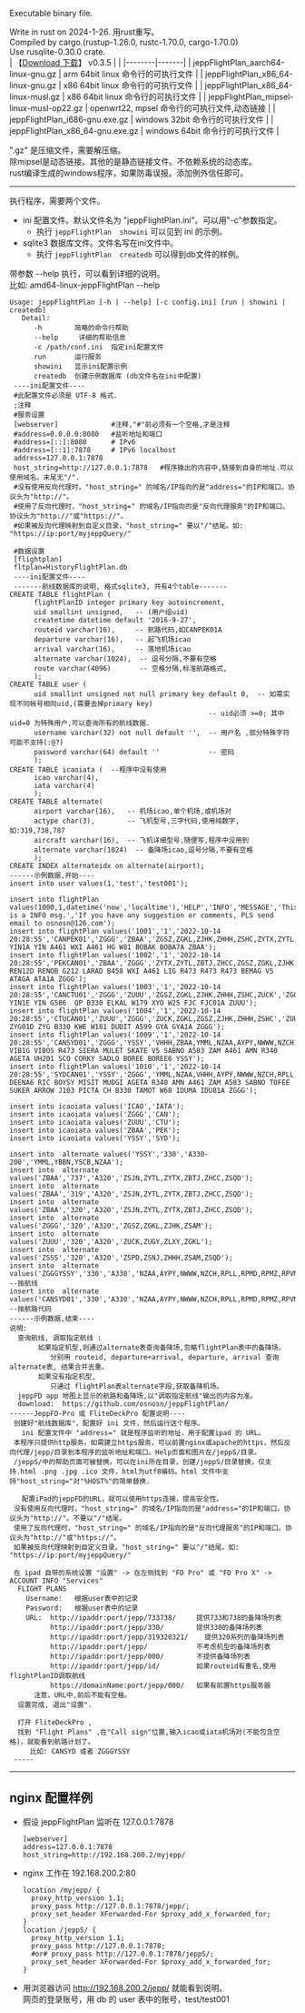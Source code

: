 Executable binary file.   

Write in rust on 2024-1-26. 用rust重写。   
Compiled by cargo.(rustup-1.26.0, rustc-1.70.0, cargo-1.70.0)   
Use rusqlite-0.30.0 crate.   
 | 【[Download 下载](https://github.com/osnosn/jeppFlightPlan/releases)】 v0.3.5 |   |
 |--------|-------|
 | jeppFlightPlan_aarch64-linux-gnu.gz      | arm 64bit linux 命令行的可执行文件 |
 | jeppFlightPlan_x86_64-linux-gnu.gz       | x86 64bit linux 命令行的可执行文件 |
 | jeppFlightPlan_x86_64-linux-musl.gz      | x86 64bit linux 命令行的可执行文件 |
 | jeppFlightPlan_mipsel-linux-musl-op22.gz | openwrt22, mpsel 命令行的可执行文件,动态链接 |
 | jeppFlightPlan_i686-gnu.exe.gz           | windows 32bit 命令行的可执行文件 |
 | jeppFlightPlan_x86_64-gnu.exe.gz         | windows 64bit 命令行的可执行文件 |
 
 ".gz" 是压缩文件，需要解压缩。   
 除mipsel是动态链接。其他的是静态链接文件。不依赖系统的动态库。    
 rust编译生成的windows程序，如果防毒误报。添加例外信任即可。   
 
 --------------
 执行程序，需要两个文件。  
 * ini 配置文件。默认文件名为 "jeppFlightPlan.ini"。可以用"-c"参数指定。   
   - 执行 `jeppFlightPlan  showini` 可以见到 ini 的示例。   
 * sqlite3 数据库文件。文件名写在ini文件中。   
   - 执行 `jeppFlightPlan  createdb` 可以得到db文件的样例。   
 
 带参数 --help 执行，可以看到详细的说明。   
   比如: amd64-linux-jeppFlightPlan --help    
```
Usage: jeppFlightPlan [-h | --help] [-c config.ini] [run | showini | createdb]
   Detail:
      -h        简略的命令行帮助
      --help     详细的帮助信息
      -c /path/conf.ini  指定ini配置文件
      run       运行服务
      showini   显示ini配置示例
      createdb  创建示例数据库 (db文件名在ini中配置)
 ----ini配置文件----
 #此配置文件必须是 UTF-8 格式.
 ;注释
 #服务设置
 [webserver]             #注释,"#"前必须有一个空格,才是注释
 #address=0.0.0.0:8080   #监听地址和端口
 #address=[::]:8080      # IPv6
 #address=[::1]:7878     # IPv6 localhost
 address=127.0.0.1:7878
 host_string=http://127.0.0.1:7878   #程序输出的内容中,链接到自身的地址.可以使用域名。末尾无"/".
 #没有使用反向代理时，"host_string=" 的域名/IP指向的是"address="的IP和端口。协议头为"http://"。
 #使用了反向代理时，"host_string=" 的域名/IP指向的是"反向代理服务"的IP和端口。协议头为"http://"或"https://"。
 #如果被反向代理映射到自定义目录，"host_string=" 要以"/"结尾。如: "https://ip:port/myjeppQuery/"

 #数据设置
 [flightplan]
 fltplan=HistoryFlightPlan.db
 ----ini配置文件----
 -------航线数据库的说明, 格式sqlite3, 共有4个table-------
CREATE TABLE flightPlan (
      flightPlanID integer primary key autoincrement,
      uid smallint unsigned,   -- (用户组uid)
      createtime datetime default '2016-9-27',
      routeid varchar(16),     -- 航路代码,如CANPEK01A
      departure varchar(16),   -- 起飞机场icao
      arrival varchar(16),     -- 落地机场icao
      alternate varchar(1024),  -- 逗号分隔,不要有空格
      route varchar(4096)       -- 空格分隔,标准航路格式,
      );
CREATE TABLE user (
      uid smallint unsigned not null primary key default 0,  -- 如需实现不同帐号相同uid,(需要去掉primary key)
                                                 -- uid必须 >=0; 其中 uid=0 为特殊用户,可以查询所有的航线数据.
      username varchar(32) not null default '',  -- 用户名 ,部分特殊字符可能不支持(:@?)
      password varchar(64) default ''            -- 密码
      );
CREATE TABLE icaoiata (  --程序中没有使用
      icao varchar(4),
      iata varchar(4)
      );
CREATE TABLE alternate(
      airport varchar(16),   -- 机场icao,单个机场,或机场对
      actype char(3),        -- 飞机型号,三字代码,使用纯数字, 如:319,738,787
      aircraft varchar(16),  -- 飞机详细型号,随便写,程序中没用到
      alternate varchar(1024)  -- 备降场icao,逗号分隔,不要有空格
      );
CREATE INDEX alternateidx on alternate(airport);
------示例数据,开始----
insert into user values(1,'test','test001');

insert into flightPlan values(1000,1,datetime('now','localtime'),'HELP','INFO','MESSAGE','This is a INFO msg.','If you have any suggestion or comments, PLS send email to osnosn@126.com');
insert into flightPlan values('1001','1','2022-10-14 20:28:55','CANPEK01','ZGGG','ZBAA','ZGSZ,ZGKL,ZJHK,ZHHH,ZSHC,ZYTX,ZYTL,ZBTJ,ZHCC','ZGGG YIN1A YIN A461 WXI A461 HG W81 BOBAK BOBA7A ZBAA');
insert into flightPlan values('1002','1','2022-10-14 20:28:55','PEKCAN01','ZBAA','ZGGG','ZYTX,ZYTL,ZBTJ,ZHCC,ZGSZ,ZGKL,ZJHK,ZHHH,ZSHC','ZBAA REN12D RENOB G212 LARAD B458 WXI A461 LIG R473 R473 R473 BEMAG V5 ATAGA ATA1A ZGGG');
insert into flightPlan values('1003','1','2022-10-14 20:28:55','CANCTU01','ZGGG','ZUUU','ZGSZ,ZGKL,ZJHK,ZHHH,ZSHC,ZUCK','ZGGG YIN1E YIN G586  QP B330 ELKAL W179 XYO W25 FJC FJC01A ZUUU');
insert into flightPlan values('1004','1','2022-10-14 20:28:55','CTUCAN01','ZUUU','ZGGG','ZUCK,ZGKL,ZGSZ,ZJHK,ZHHH,ZSHC','ZUUU ZYG01D ZYG B330 KWE W181 DUDIT A599 GYA GYA1A ZGGG');
insert into flightPlan values('1009','1','2022-10-14 20:28:55','CANSYD01','ZGGG','YSSY','VHHH,ZBAA,YMML,NZAA,AYPY,NWWW,NZCH,RPLL,RPMD,RPMZ,RPVM,VVTS,WAAA,WABB,WADD,WAMM,WBKK,WBSB,WIII,WSSS,YBAS,YBCS,YBRK,YBTL,YPAD,YPDN,YPEA,YPLM,YPPH,YPTN,YSCB,YSSY,RPLC','ZGGG VIB1G VIBOS R473 SIERA MULET SKATE V5 SABNO A583 ZAM A461 AMN R340 AGETA UH201 SCO CORKY SADLO BOREE BOREE6 YSSY');
insert into flightPlan values('1010','1','2022-10-14 20:28:55','SYDCAN01','YSSY','ZGGG','YMML,NZAA,VHHH,AYPY,NWWW,NZCH,RPLL,RPMD,RPMZ,RPVM,VVTS,WAAA,WABB,WADD,WAMM,WBKK,WBSB,WIII,WSSS,YBAS,YBCS,YBRK,YBTL,YPAD,YPDN,YPEA,YPLM,YPPH,YPTN,YSCB,YSSY,RPLC','YSSY DEENA6 RIC BOYSY MISIT MUDGI AGETA R340 AMN A461 ZAM A583 SABNO TOFEE SUKER ARROW J103 PICTA CH B330 TAMOT W68 IDUMA IDU81A ZGGG');

insert into icaoiata values('ICAO','IATA');
insert into icaoiata values('ZGGG','CAN');
insert into icaoiata values('ZUUU','CTU');
insert into icaoiata values('ZBAA','PEK');
insert into icaoiata values('YSSY','SYD');

insert into  alternate values('YSSY','330','A330-200','YMML,YBBN,YSCB,NZAA');
insert into  alternate values('ZBAA','737','A320','ZSJN,ZYTL,ZYTX,ZBTJ,ZHCC,ZSQD');
insert into  alternate values('ZBAA','319','A320','ZSJN,ZYTL,ZYTX,ZBTJ,ZHCC,ZSQD');
insert into  alternate values('ZBAA','320','A320','ZSJN,ZYTL,ZYTX,ZBTJ,ZHCC,ZSQD');
insert into  alternate values('ZGGG','320','A320','ZGSZ,ZGKL,ZJHK,ZSAM');
insert into  alternate values('ZUUU','320','A320','ZUCK,ZUGY,ZLXY,ZGKL');
insert into  alternate values('ZSSS','320','A320','ZSPD,ZSNJ,ZHHH,ZSAM,ZSQD');
insert into  alternate values('ZGGGYSSY','330','A330','NZAA,AYPY,NWWW,NZCH,RPLL,RPMD,RPMZ,RPVM,VVTS,WAAA,WABB,WADD,WAMM,WBKK,WBSB,WIII,WSSS,YBAS,YBCS,YBRK,YBTL,YPAD,YPDN,YPEA,YPLM,YPPH,YPTN,YSCB,YSSY,RPLC');  --按航线
insert into  alternate values('CANSYD01','330','A330','NZAA,AYPY,NWWW,NZCH,RPLL,RPMD,RPMZ,RPVM,VVTS,WAAA,WABB,WADD,WAMM,WBKK,WBSB,WIII,WSSS,YBAS,YBCS,YBRK,YBTL,YPAD,YPDN,YPEA,YPLM,YPPH,YPTN,YSCB,YSSY,RPLC');  --按航路代码
------示例数据,结束----
说明:
  查询航线, 调取指定航线 :
       如果指定机型,则通过alternate表查询备降场,忽略flightPlan表中的备降场。
          分别用 routeid, departure+arrival, departure, arrival 查询alternate表, 结果合并去重。
       如果没有指定机型,
          只通过 flightPlan表alternate字段,获取备降机场。
  jeppFD app 地图上显示的航路和备降场,以"调取指定航线"输出的内容为准。 
  download:  https://github.com/osnosn/jeppFlightPlan/ 
------JeppFD-Pro 或 FliteDeckPro 配置说明----
 创建好"航线数据库"，配置好 ini 文件，然后运行这个程序。
   ini 配置文件中 "address=" 就是程序监听的地址，用于配置ipad 的 URL。
 本程序只提供http服务。如需建立https服务，可以前置nginx或apache的https，然后反向代理/jepp/目录到本程序的监听地址和端口。Help页面和图片在/jeppS/目录。
 /jeppS/中的帮助页面可被替换。可以在ini所在目录，创建/jeppS/目录替换，仅支持.html .png .jpg .ico 文件，html为utf8编码。html 文件中支持"host_string="对"%HOST%"的简单替换.

   配置iPad的jeppFD的URL，就可以使用https连接，提高安全性。
 没有使用反向代理时，"host_string=" 的域名/IP指向的是"address="的IP和端口。协议头为"http://"。不要以"/"结尾。
 使用了反向代理时，"host_string=" 的域名/IP指向的是"反向代理服务"的IP和端口。协议头为"http://"或"https://"。
 如果被反向代理映射到自定义目录，"host_string=" 要以"/"结尾。如: "https://ip:port/myjeppQuery/"

 在 ipad 自带的系统设置 "设置" -> 在左侧找到 "FD Pro" 或 "FD Pro X" -> ACCOUNT INFO "Services"
  FLIGHT PLANS
    Username:   根据user表中的记录
    Password:   根据user表中的记录
    URL:  http://ipaddr:port/jepp/733738/     提供733和738的备降场列表
          http://ipaddr:port/jepp/330/        提供330的备降场列表
          http://ipaddr:port/jepp/319320321/    提供320系列的备降场列表
          http://ipaddr:port/jepp/            不考虑机型的备降场列表
          http://ipaddr:port/jepp/000/        不提供备降场列表
          http://ipaddr:port/jepp/id/         如果routeid有重名,使用flightPlanID调取航线
          https://domainName:port/jepp/000/   如果有前置https服务器
      注意，URL中,前后不能有空格。
  设置完成, 退出"设置".

  打开 FliteDeckPro , 
  找到 "Flight Plans" ,在"Call sign"位置,输入icao或iata机场对(不能包含空格)，就能看到航路计划了。
     比如: CANSYD 或者 ZGGGYSSY 
 -----
```
------
## nginx 配置样例
* 假设 jeppFlightPlan 监听在 127.0.0.1:7878
  ```
  [webserver]
  address=127.0.0.1:7878
  host_string=http://192.168.200.2/myjepp/
  ```
* nginx 工作在 192.168.200.2:80
  ```
  location /myjepp/ {
    proxy_http_version 1.1;
    proxy_pass http://127.0.0.1:7878/jepp/;
    proxy_set_header XForwarded-For $proxy_add_x_forwarded_for;
  }
  location /jeppS/ {
    proxy_http_version 1.1;
    proxy_pass http://127.0.0.1:7878;
    #or# proxy_pass http://127.0.0.1:7878/jeppS/;
    proxy_set_header XForwarded-For $proxy_add_x_forwarded_for;
  }
  ```
* 用浏览器访问 http://192.168.200.2/jepp/ 就能看到说明。   
  网页的登录账号，用 db 的 user 表中的账号，test/test001   
